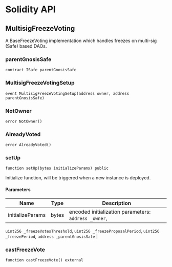 # Solidity API

## MultisigFreezeVoting

A BaseFreezeVoting implementation which handles freezes on multi-sig (Safe) based DAOs.

### parentGnosisSafe

```solidity
contract ISafe parentGnosisSafe
```

### MultisigFreezeVotingSetup

```solidity
event MultisigFreezeVotingSetup(address owner, address parentGnosisSafe)
```

### NotOwner

```solidity
error NotOwner()
```

### AlreadyVoted

```solidity
error AlreadyVoted()
```

### setUp

```solidity
function setUp(bytes initializeParams) public
```

Initialize function, will be triggered when a new instance is deployed.

#### Parameters

| Name | Type | Description |
| ---- | ---- | ----------- |
| initializeParams | bytes | encoded initialization parameters: `address _owner`, `uint256 _freezeVotesThreshold`, `uint256 _freezeProposalPeriod`, `uint256 _freezePeriod`, `address _parentGnosisSafe` |

### castFreezeVote

```solidity
function castFreezeVote() external
```

